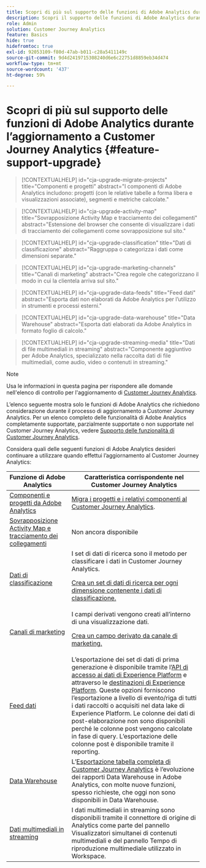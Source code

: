 ```yaml
---
title: Scopri di più sul supporto delle funzioni di Adobe Analytics durante l’aggiornamento a Customer Journey Analytics
description: Scopri il supporto delle funzioni di Adobe Analytics durante l’aggiornamento al Customer Journey Analytics
role: Admin
solution: Customer Journey Analytics
feature: Basics
hide: true
hidefromtoc: true
exl-id: 92053109-f80d-47ab-b011-c28a5411149c
source-git-commit: 9d4d2419715308240d6e6c22751d8859eb34d474
workflow-type: tm+mt
source-wordcount: '437'
ht-degree: 59%

---
```


# Scopri di più sul supporto delle funzioni di Adobe Analytics durante l’aggiornamento a Customer Journey Analytics {#feature-support-upgrade}

<!-- markdownlint-disable MD034 -->

>[!CONTEXTUALHELP]
>id="cja-upgrade-migrate-projects"
>title="Componenti e progetti"
>abstract="I componenti di Adobe Analytics includono: progetti (con le relative tabelle a forma libera e visualizzazioni associate), segmenti e metriche calcolate."

<!-- markdownlint-enable MD034 -->

<!-- markdownlint-disable MD034 -->

>[!CONTEXTUALHELP]
>id="cja-upgrade-activity-map"
>title="Sovrapposizione Activity Map e tracciamento dei collegamenti"
>abstract="Estensione del browser che consente di visualizzare i dati di tracciamento dei collegamenti come sovrapposizione sul sito."

<!-- markdownlint-enable MD034 -->

<!-- markdownlint-disable MD034 -->

>[!CONTEXTUALHELP]
>id="cja-upgrade-classification"
>title="Dati di classificazione"
>abstract="Raggruppa o categorizza i dati come dimensioni separate."

<!-- markdownlint-enable MD034 -->

<!-- markdownlint-disable MD034 -->

>[!CONTEXTUALHELP]
>id="cja-upgrade-marketing-channels"
>title="Canali di marketing"
>abstract="Crea regole che categorizzano il modo in cui la clientela arriva sul sito."

<!-- markdownlint-enable MD034 -->

<!-- markdownlint-disable MD034 -->

>[!CONTEXTUALHELP]
>id="cja-upgrade-data-feeds"
>title="Feed dati"
>abstract="Esporta dati non elaborati da Adobe Analytics per l’utilizzo in strumenti e processi esterni."

<!-- markdownlint-enable MD034 -->

<!-- markdownlint-disable MD034 -->

>[!CONTEXTUALHELP]
>id="cja-upgrade-data-warehouse"
>title="Data Warehouse"
>abstract="Esporta dati elaborati da Adobe Analytics in formato foglio di calcolo."

<!-- markdownlint-enable MD034 -->

<!-- markdownlint-disable MD034 -->

>[!CONTEXTUALHELP]
>id="cja-upgrade-streaming-media"
>title="Dati di file multimediali in streaming"
>abstract="Componente aggiuntivo per Adobe Analytics, specializzato nella raccolta dati di file multimediali, come audio, video o contenuti in streaming."

<!-- markdownlint-enable MD034 -->

>[!NOTE]
> 
>Usa le informazioni in questa pagina per rispondere alle domande nell&#39;elenco di controllo per l&#39;aggiornamento di [Customer Journey Analytics](https://gigazelle.github.io/cja-ttv/).

L’elenco seguente mostra solo le funzioni di Adobe Analytics che richiedono considerazione durante il processo di aggiornamento a Customer Journey Analytics. Per un elenco completo delle funzionalità di Adobe Analytics completamente supportate, parzialmente supportate o non supportate nel Customer Journey Analytics, vedere [Supporto delle funzionalità di Customer Journey Analytics](/help/getting-started/aa-vs-cja/cja-aa.md).

Considera quali delle seguenti funzioni di Adobe Analytics desideri continuare a utilizzare quando effettui l’aggiornamento al Customer Journey Analytics:

| Funzione di Adobe Analytics | Caratteristica corrispondente nel Customer Journey Analytics |
|---------|----------|
| [Componenti e progetti da Adobe Analytics](https://experienceleague.adobe.com/en/docs/analytics/analyze/analysis-workspace/build-workspace-project/freeform-overview) | [Migra i progetti e i relativi componenti al Customer Journey Analytics](https://experienceleague.adobe.com/en/docs/analytics/admin/admin-tools/component-migration/prepare-component-migration). |
| [Sovrapposizione Activity Map e tracciamento dei collegamenti](https://experienceleague.adobe.com/en/docs/analytics/analyze/activity-map/overview) | Non ancora disponibile |
| [Dati di classificazione](https://experienceleague.adobe.com/en/docs/analytics/components/classifications/c-classifications) | I set di dati di ricerca sono il metodo per classificare i dati in Customer Journey Analytics.<p>[Crea un set di dati di ricerca per ogni dimensione contenente i dati di classificazione.](/help/getting-started/cja-upgrade/cja-upgrade-dataset-lookup.md)</p> |
| [Canali di marketing](https://experienceleague.adobe.com/en/docs/analytics/components/marketing-channels/c-getting-started-mchannel) | I campi derivati vengono creati all’interno di una visualizzazione dati. <p>[Crea un campo derivato da canale di marketing.](/help/getting-started/cja-upgrade/cja-upgrade-marketing-channel.md)</p> |
| [Feed dati](https://experienceleague.adobe.com/en/docs/analytics/export/analytics-data-feed/data-feed-overview) | L’esportazione dei set di dati di prima generazione è disponibile tramite l’[API di accesso ai dati di Experience Platform](https://experienceleague.adobe.com/docs/experience-platform/data-access/api.html?lang=it) e attraverso le [destinazioni di Experience Platform](https://experienceleague.adobe.com/docs/experience-platform/destinations/ui/activate/export-datasets.html?lang=it). Queste opzioni forniscono l’esportazione a livello di evento/riga di tutti i dati raccolti o acquisiti nel data lake di Experience Platform. Le colonne dei dati di post-elaborazione non sono disponibili perché le colonne post vengono calcolate in fase di query. L’esportazione delle colonne post è disponibile tramite il reporting. |
| [Data Warehouse](https://experienceleague.adobe.com/en/docs/analytics/export/data-warehouse/data-warehouse) | L’[Esportazione tabella completa di Customer Journey Analytics](/help/analysis-workspace/export/export-cloud.md) è l’evoluzione dei rapporti Data Warehouse in Adobe Analytics, con molte nuove funzioni, spesso richieste, che oggi non sono disponibili in Data Warehouse. |
| [Dati multimediali in streaming](https://experienceleague.adobe.com/it/docs/media-analytics/using/media-overview) | I dati multimediali in streaming sono disponibili tramite il connettore di origine di Analytics come parte del pannello Visualizzatori simultanei di contenuti multimediali e del pannello Tempo di riproduzione multimediale utilizzato in Workspace. |
